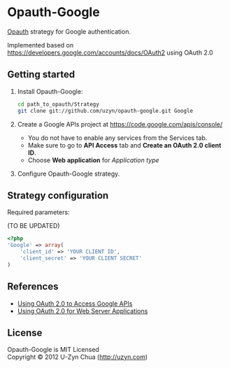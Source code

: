 Opauth-Google
=============
[Opauth][1] strategy for Google authentication.

Implemented based on https://developers.google.com/accounts/docs/OAuth2 using OAuth 2.0

Getting started
----------------
1. Install Opauth-Google:
   ```bash
   cd path_to_opauth/Strategy
   git clone git://github.com/uzyn/opauth-google.git Google
   ```

2. Create a Google APIs project at https://code.google.com/apis/console/
   - You do not have to enable any services from the Services tab.
   - Make sure to go to **API Access** tab and **Create an OAuth 2.0 client ID**.
   - Choose **Web application** for *Application type*
   
3. Configure Opauth-Google strategy.


Strategy configuration
----------------------

Required parameters:

(TO BE UPDATED)

```php
<?php
'Google' => array(
	'client_id' => 'YOUR CLIENT ID',
	'client_secret' => 'YOUR CLIENT SECRET'
)
```

References
----------
- [Using OAuth 2.0 to Access Google APIs](https://developers.google.com/accounts/docs/OAuth2)
- [Using OAuth 2.0 for Web Server Applications](https://developers.google.com/accounts/docs/OAuth2WebServer)

License
---------
Opauth-Google is MIT Licensed  
Copyright © 2012 U-Zyn Chua (http://uzyn.com)

[1]: https://github.com/uzyn/opauth